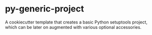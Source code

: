 py-generic-project
==================

A cookiecutter template that creates a basic Python setuptools project, which can be later on augmented with various optional accessories.
